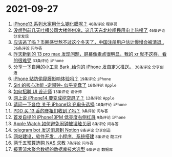 # 2021-09-27

1. [iPhone13 系列大家用什么钢化膜呢？](https://www.v2ex.com/t/804503) `46条评论` `程序员`
1. [没想到前几天吐槽公司大楼停供冷，这几天东北拉闸民用电上热搜了](https://www.v2ex.com/t/804536) `46条评论` `分享发现`
1. [应该逃了吗？币圈感觉熬不过这个冬天了，中国注册用户估计慢慢会被清退..](https://www.v2ex.com/t/804507) `36条评论` `问与答`
1. [昨天新到的 13 pro max 发现问题，屏幕像素点很明显，我的 xr 就不这样，看的很难受](https://www.v2ex.com/t/804508) `33条评论` `iPhone`
1. [分享一下自用的小工具 Bark ,给你的 iPhone 发自定义推送。](https://www.v2ex.com/t/804506) `30条评论` `分享创造`
1. [iPhone 贴防偷窥膜影响体验吗？](https://www.v2ex.com/t/804525) `19条评论` `iPhone`
1. [Siri 的核心功能 -定闹钟- 似乎变蠢了](https://www.v2ex.com/t/804505) `16条评论` `Apple`
1. [如何招聘 UI 设计师](https://www.v2ex.com/t/804522) `13条评论` `设计师`
1. [网上说 iPhone14 要变成挖空屏了？](https://www.v2ex.com/t/804514) `12条评论` `Apple`
1. [请问一下各位 关于 iPhone13 充电头选择](https://www.v2ex.com/t/804533) `10条评论` `iPhone`
1. [PDD 买 13 香的彦祖们收到了吗？](https://www.v2ex.com/t/804516) `9条评论` `问与答`
1. [首发自提的 iPhone13PM 低亮度右侧红屏](https://www.v2ex.com/t/804515) `9条评论` `iPhone`
1. [Apple Watch 如何避免闹钟被误触关闭](https://www.v2ex.com/t/804534) `8条评论` `问与答`
1. [telegram bot 发送消息到 Notion](https://www.v2ex.com/t/804511) `8条评论` `分享创造`
1. [网站建设，软件开发，小程序，系统搭建](https://www.v2ex.com/t/804510) `8条评论` `酷工作`
1. [两千五预算选购 NAS 求教](https://www.v2ex.com/t/804524) `7条评论` `问与答`
1. [报表流水聚合数据的数据库技术选型](https://www.v2ex.com/t/804538) `6条评论` `数据库`
